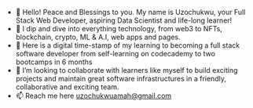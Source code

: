 - 👋 Hello! Peace and Blessings to you. My name is Uzochukwu, your Full Stack Web Developer, aspiring Data Scientist and life-long learner!
- 👀 I dip and dive into everything technology, from web3 to NFTs, blockchain, crypto, ML & A.I, web apps and pages. 
- 🌱 Here is a digital time-stamp of my learning to becoming a full stack software developer from self-learning on codecademy to two bootcamps in 6 months
- 💞️ I’m looking to collaborate with learners like myself to build exciting projects and maintain great software infrastructures in a friendly, collaborative and exciting team.
- 📫 Reach me here <ins>uzochukwuamah@gmail.com</ins>
 


<!---
foresightJ/foresightJ is a ✨ special ✨ repository because its `README.md` (this file) appears on your GitHub profile.
You can click the Preview link to take a look at your changes.
--->
